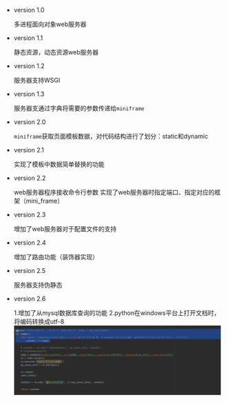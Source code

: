 - version 1.0

    多进程面向对象web服务器
    
- version 1.1

    静态资源，动态资源web服务器
    
- version 1.2

    服务器支持WSGI
    
- version 1.3

    服务器支通过字典将需要的参数传递给`miniframe`   
    
- version 2.0

    `miniframe`获取页面模板数据，对代码结构进行了划分：static和dynamic
    
- version 2.1

    实现了模板中数据简单替换的功能

- version 2.2

    web服务器程序接收命令行参数
    实现了web服务器时指定端口、指定对应的框架（mini_frame）
    
- version 2.3

    增加了web服务器对于配置文件的支持

- version 2.4

    增加了路由功能（装饰器实现）
 
- version 2.5

    服务器支持伪静态

- version 2.6 
    
    1.增加了从mysql数据库查询的功能
    2.python在windows平台上打开文档时，将编码转换成utf-8
![image](pics\python在windows打开文件.jpg)
    
